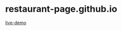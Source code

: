 # restaurant-page.github.io

[live-demo](https://nguyen-thanh-luan-github.github.io/restaurant-page.github.io/)

